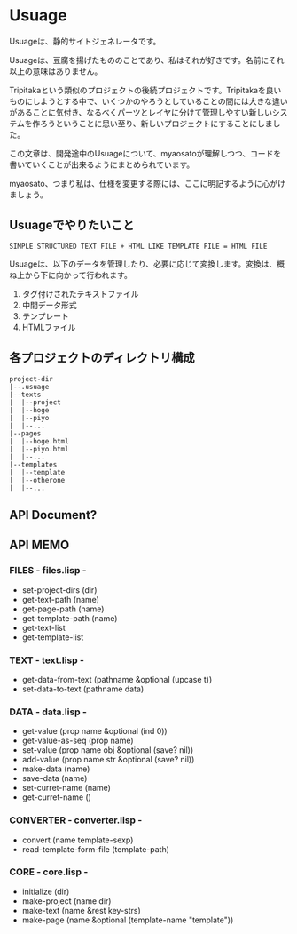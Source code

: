 # Usuage

Usuageは、静的サイトジェネレータです。

Usuageは、豆腐を揚げたもののことであり、私はそれが好きです。名前にそれ以上の意味はありません。

Tripitakaという類似のプロジェクトの後続プロジェクトです。Tripitakaを良いものにしようとする中で、いくつかのやろうとしていることの間には大きな違いがあることに気付き、なるべくパーツとレイヤに分けて管理しやすい新しいシステムを作ろうということに思い至り、新しいプロジェクトにすることにしました。

この文章は、開発途中のUsuageについて、myaosatoが理解しつつ、コードを書いていくことが出来るようにまとめられています。

myaosato、つまり私は、仕様を変更する際には、ここに明記するように心がけましょう。

## Usuageでやりたいこと

    SIMPLE STRUCTURED TEXT FILE + HTML LIKE TEMPLATE FILE = HTML FILE

Usuageは、以下のデータを管理したり、必要に応じて変換します。変換は、概ね上から下に向かって行われます。

1. タグ付けされたテキストファイル
2. 中間データ形式
3. テンプレート
4. HTMLファイル

## 各プロジェクトのディレクトリ構成

    project-dir
    |--.usuage
    |--texts
    |  |--project
    |  |--hoge
    |  |--piyo
    |  |--...
    |--pages
    |  |--hoge.html
    |  |--piyo.html
    |  |--...
    |--templates
    |  |--template
    |  |--otherone
    |  |--...

## API Document?

## API MEMO

### FILES - files.lisp -

* set-project-dirs (dir)
* get-text-path (name)
* get-page-path (name)
* get-template-path (name)
* get-text-list
* get-template-list

### TEXT - text.lisp - 

* get-data-from-text (pathname &optional (upcase t))
* set-data-to-text (pathname data)

### DATA - data.lisp - 

* get-value (prop name &optional (ind 0))
* get-value-as-seq (prop name)
* set-value (prop name obj &optional (save? nil))
* add-value (prop name str &optional (save? nil))
* make-data (name)
* save-data (name)
* set-curret-name (name)
* get-curret-name ()

### CONVERTER - converter.lisp -

* convert (name template-sexp)
* read-template-form-file (template-path)

### CORE - core.lisp -

* initialize (dir)
* make-project (name dir)
* make-text (name &rest key-strs)
* make-page (name &optional (template-name "template"))

